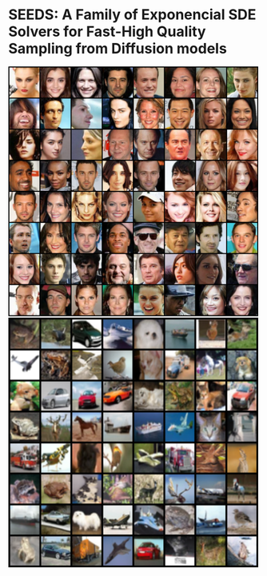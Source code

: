 # SEEDS: A Family of Exponencial SDE Solvers for Fast-High Quality Sampling from Diffusion models

<p float="left">
  <img src="/assets/grid_celeba.png" width="500" />
  <img src="/assets/grid_cifar10.png" width="500" /> 
</p>
